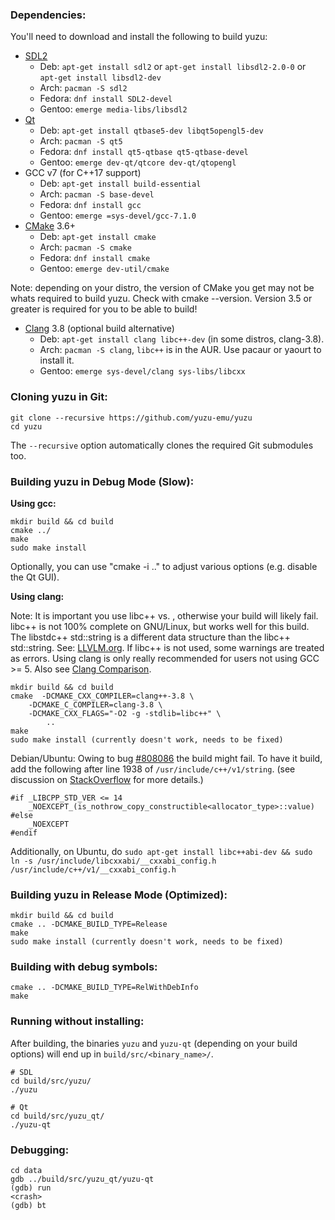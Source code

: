 ### Dependencies:

You'll need to download and install the following to build yuzu:

* [SDL2](https://www.libsdl.org/download-2.0.php)
  - Deb: `apt-get install sdl2` or `apt-get install libsdl2-2.0-0` or `apt-get install libsdl2-dev`
  - Arch: `pacman -S sdl2`
  - Fedora: `dnf install SDL2-devel`
  - Gentoo: `emerge media-libs/libsdl2`
* [Qt](http://qt-project.org/downloads)
  - Deb: `apt-get install qtbase5-dev libqt5opengl5-dev`
  - Arch: `pacman -S qt5`
  - Fedora: `dnf install qt5-qtbase qt5-qtbase-devel`
  - Gentoo: `emerge dev-qt/qtcore dev-qt/qtopengl`
* GCC v7 (for C++17 support)
  - Deb: `apt-get install build-essential`
  - Arch: `pacman -S base-devel`
  - Fedora: `dnf install gcc`
  - Gentoo: `emerge =sys-devel/gcc-7.1.0`
* [CMake](http://www.cmake.org/) 3.6+
  - Deb: `apt-get install cmake`
  - Arch: `pacman -S cmake`
  - Fedora: `dnf install cmake`
  - Gentoo: `emerge dev-util/cmake`

Note: depending on your distro, the version of CMake you get may not be whats required to build yuzu. Check with cmake --version. Version 3.5 or greater is required for you to be able to build!
* [Clang](https://github.com/llvm-mirror/clang) 3.8 (optional build alternative)
  - Deb: `apt-get install clang libc++-dev` (in some distros, clang-3.8).
  - Arch: `pacman -S clang`, `libc++` is in the AUR. Use pacaur or yaourt to install it.
  - Gentoo: `emerge sys-devel/clang sys-libs/libcxx`

### Cloning yuzu in Git:

```
git clone --recursive https://github.com/yuzu-emu/yuzu
cd yuzu
```

The `--recursive` option automatically clones the required Git submodules too.

### Building yuzu in Debug Mode (Slow):

**Using gcc:**

```
mkdir build && cd build
cmake ../
make
sudo make install
```
Optionally, you can use "cmake -i .." to adjust various options (e.g. disable the Qt GUI).

**Using clang:**

Note: It is important you use libc++ vs. , otherwise your build will likely fail. libc++ is not 100% complete on GNU/Linux, but works well for this build. The libstdc++ std::string is a different data structure than the libc++ std::string. See: [LLVLM.org](https://llvm.org/svn/llvm-project/www-releases/trunk/3.8.0/projects/libcxx/docs/UsingLibcxx.html). If libc++ is not used, some warnings are treated as errors. Using clang is only really recommended for users not using GCC >= 5. Also see [Clang Comparison](http://clang.llvm.org/comparison.html).

```
mkdir build && cd build
cmake  -DCMAKE_CXX_COMPILER=clang++-3.8 \
	-DCMAKE_C_COMPILER=clang-3.8 \
	-DCMAKE_CXX_FLAGS="-O2 -g -stdlib=libc++" \
        ..
make
sudo make install (currently doesn't work, needs to be fixed)
```
Debian/Ubuntu: Owing to bug [#808086](https://bugs.debian.org/cgi-bin/bugreport.cgi?bug=808086) the build might
fail. To have it build, add the following after line 1938 of `/usr/include/c++/v1/string`. (see discussion on
[StackOverflow](http://stackoverflow.com/questions/37096062/get-a-basic-c-program-to-compile-using-clang-on-ubuntu-16)
for more details.)

```
#if _LIBCPP_STD_VER <= 14
    _NOEXCEPT_(is_nothrow_copy_constructible<allocator_type>::value)
#else
    _NOEXCEPT
#endif
```

Additionally, on Ubuntu,
do `sudo apt-get install libc++abi-dev && sudo ln -s /usr/include/libcxxabi/__cxxabi_config.h /usr/include/c++/v1/__cxxabi_config.h`


### Building yuzu in Release Mode (Optimized):

```
mkdir build && cd build
cmake .. -DCMAKE_BUILD_TYPE=Release
make
sudo make install (currently doesn't work, needs to be fixed)
```

### Building with debug symbols:

```
cmake .. -DCMAKE_BUILD_TYPE=RelWithDebInfo
make
```

### Running without installing:

After building, the binaries `yuzu` and `yuzu-qt` (depending on your build options) will end up in `build/src/<binary_name>/`. 

```
# SDL
cd build/src/yuzu/
./yuzu

# Qt
cd build/src/yuzu_qt/
./yuzu-qt
```

### Debugging:

```
cd data
gdb ../build/src/yuzu_qt/yuzu-qt
(gdb) run
<crash>
(gdb) bt
```
